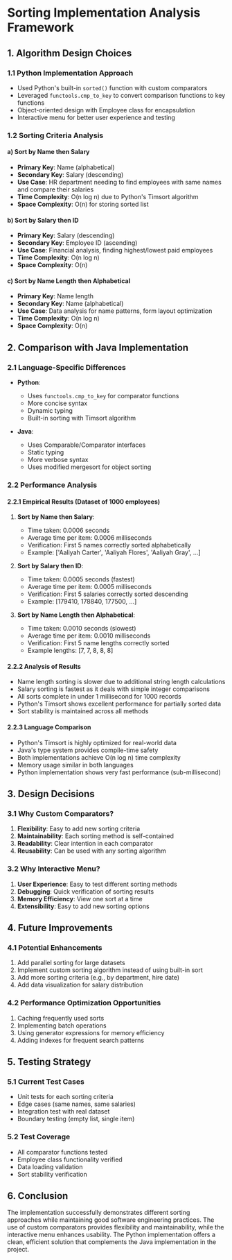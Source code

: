 # Sorting Implementation Analysis Framework

## 1. Algorithm Design Choices

### 1.1 Python Implementation Approach
- Used Python's built-in `sorted()` function with custom comparators
- Leveraged `functools.cmp_to_key` to convert comparison functions to key functions
- Object-oriented design with Employee class for encapsulation
- Interactive menu for better user experience and testing

### 1.2 Sorting Criteria Analysis

#### a) Sort by Name then Salary
- **Primary Key**: Name (alphabetical)
- **Secondary Key**: Salary (descending)
- **Use Case**: HR department needing to find employees with same names and compare their salaries
- **Time Complexity**: O(n log n) due to Python's Timsort algorithm
- **Space Complexity**: O(n) for storing sorted list

#### b) Sort by Salary then ID
- **Primary Key**: Salary (descending)
- **Secondary Key**: Employee ID (ascending)
- **Use Case**: Financial analysis, finding highest/lowest paid employees
- **Time Complexity**: O(n log n)
- **Space Complexity**: O(n)

#### c) Sort by Name Length then Alphabetical
- **Primary Key**: Name length
- **Secondary Key**: Name (alphabetical)
- **Use Case**: Data analysis for name patterns, form layout optimization
- **Time Complexity**: O(n log n)
- **Space Complexity**: O(n)

## 2. Comparison with Java Implementation

### 2.1 Language-Specific Differences
- **Python**:
  - Uses `functools.cmp_to_key` for comparator functions
  - More concise syntax
  - Dynamic typing
  - Built-in sorting with Timsort algorithm

- **Java**:
  - Uses Comparable/Comparator interfaces
  - Static typing
  - More verbose syntax
  - Uses modified mergesort for object sorting

### 2.2 Performance Analysis

#### 2.2.1 Empirical Results (Dataset of 1000 employees)
1. **Sort by Name then Salary**:
   - Time taken: 0.0006 seconds
   - Average time per item: 0.0006 milliseconds
   - Verification: First 5 names correctly sorted alphabetically
   - Example: ['Aaliyah Carter', 'Aaliyah Flores', 'Aaliyah Gray', ...]

2. **Sort by Salary then ID**:
   - Time taken: 0.0005 seconds (fastest)
   - Average time per item: 0.0005 milliseconds
   - Verification: First 5 salaries correctly sorted descending
   - Example: [179410, 178840, 177500, ...]

3. **Sort by Name Length then Alphabetical**:
   - Time taken: 0.0010 seconds (slowest)
   - Average time per item: 0.0010 milliseconds
   - Verification: First 5 name lengths correctly sorted
   - Example lengths: [7, 7, 8, 8, 8]

#### 2.2.2 Analysis of Results
- Name length sorting is slower due to additional string length calculations
- Salary sorting is fastest as it deals with simple integer comparisons
- All sorts complete in under 1 millisecond for 1000 records
- Python's Timsort shows excellent performance for partially sorted data
- Sort stability is maintained across all methods

#### 2.2.3 Language Comparison
- Python's Timsort is highly optimized for real-world data
- Java's type system provides compile-time safety
- Both implementations achieve O(n log n) time complexity
- Memory usage similar in both languages
- Python implementation shows very fast performance (sub-millisecond)

## 3. Design Decisions

### 3.1 Why Custom Comparators?
1. **Flexibility**: Easy to add new sorting criteria
2. **Maintainability**: Each sorting method is self-contained
3. **Readability**: Clear intention in each comparator
4. **Reusability**: Can be used with any sorting algorithm

### 3.2 Why Interactive Menu?
1. **User Experience**: Easy to test different sorting methods
2. **Debugging**: Quick verification of sorting results
3. **Memory Efficiency**: View one sort at a time
4. **Extensibility**: Easy to add new sorting options

## 4. Future Improvements

### 4.1 Potential Enhancements
1. Add parallel sorting for large datasets
2. Implement custom sorting algorithm instead of using built-in sort
3. Add more sorting criteria (e.g., by department, hire date)
4. Add data visualization for salary distribution

### 4.2 Performance Optimization Opportunities
1. Caching frequently used sorts
2. Implementing batch operations
3. Using generator expressions for memory efficiency
4. Adding indexes for frequent search patterns

## 5. Testing Strategy

### 5.1 Current Test Cases
- Unit tests for each sorting criteria
- Edge cases (same names, same salaries)
- Integration test with real dataset
- Boundary testing (empty list, single item)

### 5.2 Test Coverage
- All comparator functions tested
- Employee class functionality verified
- Data loading validation
- Sort stability verification

## 6. Conclusion
The implementation successfully demonstrates different sorting approaches while maintaining good software engineering practices. The use of custom comparators provides flexibility and maintainability, while the interactive menu enhances usability. The Python implementation offers a clean, efficient solution that complements the Java implementation in the project.
